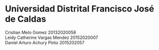 

<h1>Universidad Distrital Francisco José de Caldas</h1>



Cristian Melo Gomez 20132020058 </br>
Leidy Catherine Vargas Mendez 20152020007</br>
Daniel Arturo Achury Pinto 2015202057
